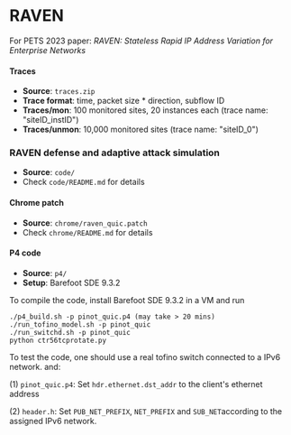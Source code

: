  # RAVEN
For PETS 2023 paper: *RAVEN: Stateless Rapid IP Address Variation for Enterprise Networks*


#### Traces
- **Source**: `traces.zip`
- **Trace format**: time, packet size * direction, subflow ID 
- **Traces/mon**: 100 monitored sites, 20 instances each (trace name: "siteID_instID")
- **Traces/unmon**: 10,000 monitored sites (trace name: "siteID_0")

### RAVEN defense and adaptive attack simulation
- **Source**: `code/`
- Check `code/README.md` for details

#### Chrome patch

- **Source**: `chrome/raven_quic.patch`
- Check `chrome/README.md` for details

#### P4 code

- **Source**: `p4/`
- **Setup**: Barefoot SDE 9.3.2

To compile the code, install Barefoot SDE 9.3.2 in a VM and run
```
./p4_build.sh -p pinot_quic.p4 (may take > 20 mins)
./run_tofino_model.sh -p pinot_quic
./run_switchd.sh -p pinot_quic
python ctr56tcprotate.py
```
To test the code, one should use a real tofino switch connected to a IPv6 network. and:

(1) `pinot_quic.p4`: Set `hdr.ethernet.dst_addr` to the client's ethernet address

(2) `header.h`: Set `PUB_NET_PREFIX`, `NET_PREFIX` and `SUB_NET`according to the assigned IPv6 network.
